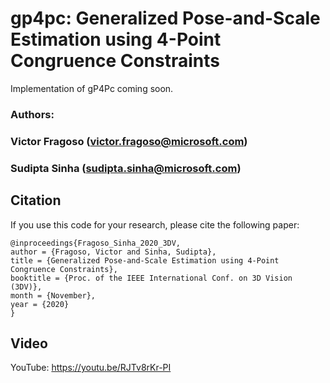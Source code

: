 # gp4pc: Generalized Pose-and-Scale Estimation using 4-Point Congruence Constraints
Implementation of gP4Pc coming soon.

### Authors:
### Victor Fragoso (victor.fragoso@microsoft.com)
### Sudipta Sinha (sudipta.sinha@microsoft.com)

## Citation

If you use this code for your research, please cite the following paper:
```
@inproceedings{Fragoso_Sinha_2020_3DV,
author = {Fragoso, Victor and Sinha, Sudipta},
title = {Generalized Pose-and-Scale Estimation using 4-Point Congruence Constraints},
booktitle = {Proc. of the IEEE International Conf. on 3D Vision (3DV)},
month = {November},
year = {2020}
}
```

## Video
YouTube: https://youtu.be/RJTv8rKr-PI
